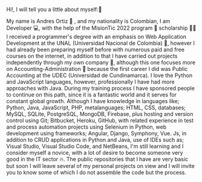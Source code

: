 Hi!, I will tell you a little about myself:👋

My  name  is Andres  Ortiz  :boy: ,  and  my  nationality  is  Colombian, I am Developer  :computer:, with the help of the MisionTic 2022 program  👔
scholarship 🧑‍💻  I received a programmer's degree with an emphasis on Web Application Development at the UNAL (Universidad Nacional de  Colombia)
:book:, however I had already been preparing myself before with numerous paid and free courses on the internet, in addition to that I have carried out projects 
independently through my own company :office:, although this one focuses more on Accounting-Administration :bank: because the first career I did was Public Accounting at the UDEC (Universidad de Cundinamarca). I love the Python and JavaScript languages, however, professionally I have had more approaches with Java. During my training process I have sponsored people to continue on this path, since it is a fantastic world and it serves for constant global growth. Although I have knowledge in languages like; Python, Java, 
JavaScript, PHP, metalanguages; HTML, CSS, databases; MySQL, SQLite, PostgreSQL, MongoDB, Firebase, plus hosting and version control using Git; Bitbucket, Heroku, GitHub, with related experience in test and process automation projects using Selenium in Python, web development using frameworks; Angular, Django, Symphony, Vue. Js, in addition to CRUD applications in Python and Java, use of IDEs such as; Visual Studio, Visual Studio Code, and NetBeans, I'm still learning and I consider myself a novice, with a lot of desire to become someone very good in the IT sector :fire:. The public repositories that I have are very basic but soon I will leave several of my personal projects on view and I will invite you to know some of which I do not assemble the code but the process.


<!--
**CAndres438/CAndres438** is a ✨ _special_ ✨ repository because its `README.md` (this file) appears on your GitHub profile.

Here are some ideas to get you started:

- 🔭 I’m currently working on ...
- 🌱 I’m currently learning ...
- 👯 I’m looking to collaborate on ...
- 🤔 I’m looking for help with ...
- 💬 Ask me about ...
- 📫 How to reach me: ...
- 😄 Pronouns: ...
- ⚡ Fun fact: ...
-->
